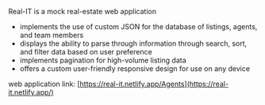 Real-IT is a mock real-estate web application 

* implements the use of custom JSON for the database of listings, agents, and team members
* displays the ability to parse through information through search, sort, and filter data based on user preference
* implements pagination for high-volume listing data
* offers a custom user-friendly responsive design for use on any device

web application link: [https://real-it.netlify.app/Agents](https://real-it.netlify.app/)
